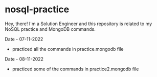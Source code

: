 # nosql-practice

Hey, there! I'm a Solution Engineer and this repository is related to my NoSQL practice and MongoDB commands.

Date - 07-11-2022
- practiced all the commands in practice.mongodb file

Date - 08-11-2022
- practiced some of the commands in practice2.mongodb file
